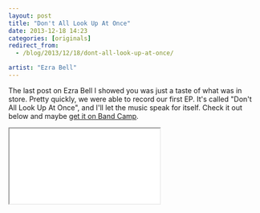 ```yaml
---
layout: post
title: "Don't All Look Up At Once"
date: 2013-12-18 14:23
categories: [originals]
redirect_from:
  - /blog/2013/12/18/dont-all-look-up-at-once/

artist: "Ezra Bell"
---
```


The last post on Ezra Bell I showed you was just a taste of what was in store. Pretty quickly, we were able to record our first EP. It's called "Don't All Look Up At Once", and I'll let the music speak for itself. Check it out below and maybe [get it on Band Camp](http://ezrabell.bandcamp.com/album/dont-all-look-up-at-once).

<div class="center"><iframe class="bandcamp" src="//bandcamp.com/EmbeddedPlayer/album=143411060/size=large/bgcol=ffffff/linkcol=333333/transparent=true/" seamless><a href="http://ezrabell.bandcamp.com/album/dont-all-look-up-at-once">Don&#39;t All Look Up At Once by Ezra Bell</a></iframe></div>
